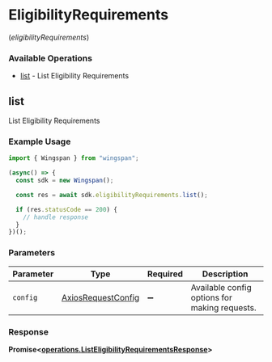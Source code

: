 # EligibilityRequirements
(*eligibilityRequirements*)

### Available Operations

* [list](#list) - List Eligibility Requirements

## list

List Eligibility Requirements

### Example Usage

```typescript
import { Wingspan } from "wingspan";

(async() => {
  const sdk = new Wingspan();

  const res = await sdk.eligibilityRequirements.list();

  if (res.statusCode == 200) {
    // handle response
  }
})();
```

### Parameters

| Parameter                                                    | Type                                                         | Required                                                     | Description                                                  |
| ------------------------------------------------------------ | ------------------------------------------------------------ | ------------------------------------------------------------ | ------------------------------------------------------------ |
| `config`                                                     | [AxiosRequestConfig](https://axios-http.com/docs/req_config) | :heavy_minus_sign:                                           | Available config options for making requests.                |


### Response

**Promise<[operations.ListEligibilityRequirementsResponse](../../models/operations/listeligibilityrequirementsresponse.md)>**

